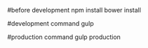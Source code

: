 
#before development
npm install
bower install

#development command
gulp

#production command
gulp production
